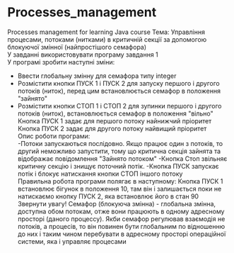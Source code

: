 # Processes_management
Processes management for learning Java course
Тема: Управління процесами, потоками (нитками) в критичній секції за допомогою блокуючої змінної (найпростішого семафора)  
У завданні використовувати програму завдання 1  
У програмі зробити наступні зміни:
- Ввести глобальну змінну для семафора типу integer
- Розмістити кнопки ПУСК 1 і ПУСК 2 для запуску першого і другого потоків (ниток), перед цим встановлюється семафор в положення "зайнято"
- Розмістити кнопки СТОП 1 і СТОП 2 для зупинки першого і другого потоків (ниток), встановлюється семафор в положення "вільно"  
Кнопка ПУСК 1 задає для першого потоку найнижчий пріоритет  
Кнопка ПУСК 2 задає для другого потоку найвищий пріоритет  
Опис роботи програми:  
-Потоки запускаються послідовно. Якщо працює один з потоків, то другий неможливо запустити, тому що критична секція зайнята та відображає повідомлення "Зайнято потоком"
-Кнопка Стоп звільняє критичну секцію і знищує поточний потік.
-Кнопка ПУСК запускає потік і блокує натискання кнопки СТОП іншого потоку  
Правильна робота програми полягає в наступному: Кнопка ПУСК 1 встановлює бігунок в положення 10, там він і залишається поки не натискаємо кнопку ПУСК 2, яка встановлює його в стан 90  
Звернути увагу! Семафор (блокуюча змінна) - глобальна змінна, доступна обом потокам, отже вони працюють в одному адресному просторі (даного процессу).
Якби семафор регулював взаємодія не потоків, а процесів, то він повинен бути глобальним по відношенню до них і таким чином перебувати в адресному просторі операційної системи, яка і управляє процесами
